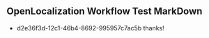 ## OpenLocalization Workflow Test MarkDown
* d2e36f3d-12c1-46b4-8692-995957c7ac5b 
thanks!<!--HONumber=Mar16_HO1-->
